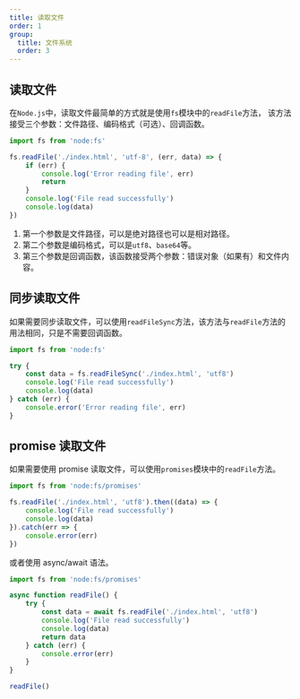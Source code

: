 ```yaml
---
title: 读取文件
order: 1
group:
  title: 文件系统
  order: 3
---
```


## 读取文件

在`Node.js`中，读取文件最简单的方式就是使用`fs`模块中的`readFile`方法， 该方法接受三个参数：文件路径、编码格式（可选）、回调函数。

```javascript
import fs from 'node:fs'

fs.readFile('./index.html', 'utf-8', (err, data) => {
    if (err) {
        console.log('Error reading file', err)
        return
    }
    console.log('File read successfully')
    console.log(data)
})
```

1. 第一个参数是文件路径，可以是绝对路径也可以是相对路径。
2. 第二个参数是编码格式，可以是`utf8`、`base64`等。
3. 第三个参数是回调函数，该函数接受两个参数：错误对象（如果有）和文件内容。

## 同步读取文件

如果需要同步读取文件，可以使用`readFileSync`方法，该方法与`readFile`方法的用法相同，只是不需要回调函数。

```javascript
import fs from 'node:fs'

try {
    const data = fs.readFileSync('./index.html', 'utf8')
    console.log('File read successfully')
    console.log(data)
} catch (err) {
    console.error('Error reading file', err)
}
```

## promise 读取文件

如果需要使用 promise 读取文件，可以使用`promises`模块中的`readFile`方法。

```javascript
import fs from 'node:fs/promises'

fs.readFile('./index.html', 'utf8').then((data) => {
    console.log('File read successfully')
    console.log(data)
}).catch(err => {
    console.error(err)
})
```

或者使用 async/await 语法。

```javascript
import fs from 'node:fs/promises'

async function readFile() {
    try {
        const data = await fs.readFile('./index.html', 'utf8')
        console.log('File read successfully')
        console.log(data)
        return data
    } catch (err) {
        console.error(err)
    }
}

readFile()
```
